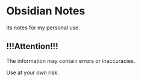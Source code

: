 # Obsidian Notes

Its notes for my personal use.

## !!!Attention!!!

The information may contain errors or inaccuracies.

Use at your own risk.
